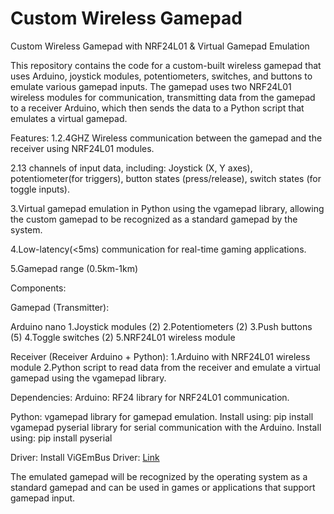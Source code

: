 # Custom Wireless Gamepad

Custom Wireless Gamepad with NRF24L01 & Virtual Gamepad Emulation

This repository contains the code for a custom-built wireless gamepad that uses Arduino, joystick modules, potentiometers, switches, and buttons to emulate various gamepad inputs. The gamepad uses two NRF24L01 wireless modules for communication, transmitting data from the gamepad to a receiver Arduino, which then sends the data to a Python script that emulates a virtual gamepad.


Features:
1.2.4GHZ Wireless communication between the gamepad and the receiver using NRF24L01 modules.

2.13 channels of input data, including: Joystick (X, Y axes), potentiometer(for triggers), button states (press/release), switch states (for toggle inputs).

3.Virtual gamepad emulation in Python using the vgamepad library, allowing the custom gamepad to be recognized as a standard gamepad by the system.

4.Low-latency(<5ms) communication for real-time gaming applications.

5.Gamepad range (0.5km-1km)


Components:

Gamepad (Transmitter):

Arduino nano
1.Joystick modules (2)
2.Potentiometers (2)
3.Push buttons (5)
4.Toggle switches (2)
5.NRF24L01 wireless module

Receiver (Receiver Arduino + Python):
1.Arduino with NRF24L01 wireless module
2.Python script to read data from the receiver and emulate a virtual gamepad using the vgamepad library.

Dependencies:
Arduino:
RF24 library for NRF24L01 communication.

Python:
vgamepad library for gamepad emulation.
Install using: pip install vgamepad
pyserial library for serial communication with the Arduino.
Install using: pip install pyserial

Driver:
Install ViGEmBus Driver: [Link](https://github.com/nefarius/ViGEmBus/releases/tag/v1.22.0)


The emulated gamepad will be recognized by the operating system as a standard gamepad and can be used in games or applications that support gamepad input.

